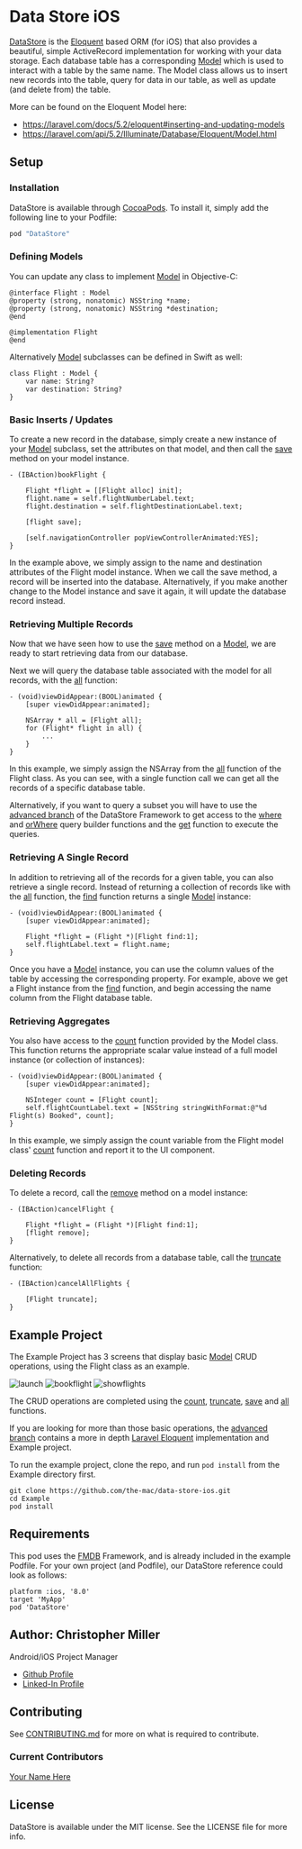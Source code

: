 # Data Store iOS
[DataStore](http://cocoadocs.org/docsets/DataStore/0.1.5/Classes/DataStore.html) is the [Eloquent](https://laravel.com/docs/5.2/eloquent) based ORM (for iOS) that also provides a beautiful, simple ActiveRecord implementation for working with your data storage. Each database table has a corresponding [Model](http://cocoadocs.org/docsets/DataStore/0.1.5/Classes/Model.html) which is used to interact with a table by the same name. The Model class allows us to insert new records into the table, query for data in our table, as well as update (and delete from) the table.

More can be found on the Eloquent Model here:
- https://laravel.com/docs/5.2/eloquent#inserting-and-updating-models
- https://laravel.com/api/5.2/Illuminate/Database/Eloquent/Model.html

## Setup

### Installation

DataStore is available through [CocoaPods](http://cocoapods.org). To install
it, simply add the following line to your Podfile:

```ruby
pod "DataStore"
```

### Defining Models

You can update any class to implement [Model](http://cocoadocs.org/docsets/DataStore/0.1.5/Classes/Model.html) in Objective-C:

```
@interface Flight : Model
@property (strong, nonatomic) NSString *name;
@property (strong, nonatomic) NSString *destination;
@end

@implementation Flight
@end
```

Alternatively [Model](http://cocoadocs.org/docsets/DataStore/0.1.5/Classes/Model.html) subclasses can be defined in Swift as well:
```    
class Flight : Model {
    var name: String?
    var destination: String?
}
```

### Basic Inserts / Updates
To create a new record in the database, simply create a new instance of your [Model](http://cocoadocs.org/docsets/DataStore/0.1.5/Classes/Model.html) subclass, set the attributes on that model, and then call the [save](http://cocoadocs.org/docsets/DataStore/0.1.5/Classes/Model.html#//api/name/save) method on your model instance.

```
- (IBAction)bookFlight {

    Flight *flight = [[Flight alloc] init];
    flight.name = self.flightNumberLabel.text;
    flight.destination = self.flightDestinationLabel.text;

    [flight save];

    [self.navigationController popViewControllerAnimated:YES];
}
```
In the example above, we simply assign to the name and destination attributes of the Flight model instance. When we call the save method, a record will be inserted into the database. Alternatively, if you make another change to the Model instance and save it again, it will update the database record instead.

### Retrieving Multiple Records
Now that we have seen how to use the [save](http://cocoadocs.org/docsets/DataStore/0.1.5/Classes/Model.html#//api/name/save) method on a [Model](http://cocoadocs.org/docsets/DataStore/0.1.5/Classes/Model.html), we are ready to start retrieving data from our database.

Next we will query the database table associated with the model for all records, with the [all](http://cocoadocs.org/docsets/DataStore/0.1.5/Classes/Model.html#//api/name/all) function:
```
- (void)viewDidAppear:(BOOL)animated {
    [super viewDidAppear:animated];

    NSArray * all = [Flight all];
    for (Flight* flight in all) {
        ...
    }
}
```
In this example, we simply assign the NSArray from the [all](http://cocoadocs.org/docsets/DataStore/0.1.5/Classes/Model.html#//api/name/all) function of the Flight class. As you can see, with a single function call we can get all the records of a specific database table.

Alternatively, if you want to query a subset you will have to use the [advanced branch](https://github.com/the-mac/data-store-ios/tree/advanced) of the DataStore Framework to get access to the [where]() and [orWhere]() query builder functions and the [get]() function to execute the queries.


### Retrieving A Single Record
In addition to retrieving all of the records for a given table, you can also retrieve a single record. Instead of returning a collection of records like with the [all](http://cocoadocs.org/docsets/DataStore/0.1.5/Classes/Model.html#//api/name/all) function, the [find](http://cocoadocs.org/docsets/DataStore/0.1.5/Classes/Model.html#//api/name/find) function returns a single [Model](http://cocoadocs.org/docsets/DataStore/0.1.5/Classes/Model.html) instance:
```
- (void)viewDidAppear:(BOOL)animated {
    [super viewDidAppear:animated];

    Flight *flight = (Flight *)[Flight find:1];
    self.flightLabel.text = flight.name;
}
```
Once you have a [Model](http://cocoadocs.org/docsets/DataStore/0.1.5/Classes/Model.html) instance, you can use the column values of the table by accessing the corresponding property. For example, above we get a Flight instance from the [find](http://cocoadocs.org/docsets/DataStore/0.1.5/Classes/Model.html#//api/name/find) function, and begin accessing the name column from the Flight database table.


### Retrieving Aggregates
You also have access to the [count](http://cocoadocs.org/docsets/DataStore/0.1.5/Classes/Model.html#//api/name/count) function provided by the Model class. This function returns the appropriate scalar value instead of a full model instance (or collection of instances):
```
- (void)viewDidAppear:(BOOL)animated {
    [super viewDidAppear:animated];

    NSInteger count = [Flight count];
    self.flightCountLabel.text = [NSString stringWithFormat:@"%d Flight(s) Booked", count];
}
```
In this example, we simply assign the count variable from the Flight model class' [count](http://cocoadocs.org/docsets/DataStore/0.1.5/Classes/Model.html#//api/name/count) function and report it to the UI component.


### Deleting Records
To delete a record, call the [remove](http://cocoadocs.org/docsets/DataStore/0.1.5/Classes/Model.html#//api/name/remove) method on a model instance:
```
- (IBAction)cancelFlight {

    Flight *flight = (Flight *)[Flight find:1];
    [flight remove];
}
```

Alternatively, to delete all records from a database table, call the [truncate](http://cocoadocs.org/docsets/DataStore/0.1.5/Classes/Model.html#//api/name/truncate) function:
```
- (IBAction)cancelAllFlights {

    [Flight truncate];
}
```

## Example Project
The Example Project has 3 screens that display basic [Model](http://cocoadocs.org/docsets/DataStore/0.1.5/Classes/Model.html) CRUD operations, using the Flight class as an example.

![launch](0launch.png "Launch Screen") ![bookflight](1bookflight.png "Book Flight") ![showflights](2showflights.png "Show Flights")

 The CRUD operations are completed using the [count](http://cocoadocs.org/docsets/DataStore/0.1.5/Classes/Model.html#//api/name/count), [truncate](http://cocoadocs.org/docsets/DataStore/0.1.5/Classes/Model.html#//api/name/truncate), [save](http://cocoadocs.org/docsets/DataStore/0.1.5/Classes/Model.html#//api/name/save) and [all](http://cocoadocs.org/docsets/DataStore/0.1.5/Classes/Model.html#//api/name/all) functions. 

If you are looking for more than those basic operations, the [advanced branch](https://github.com/the-mac/data-store-ios/tree/advanced) contains a more in depth [Laravel Eloquent](https://laravel.com/docs/5.2/eloquent) implementation and Example project.

To run the example project, clone the repo, and run `pod install` from the Example directory first.
```
git clone https://github.com/the-mac/data-store-ios.git
cd Example
pod install
```
## Requirements
This pod uses the [FMDB](http://cocoadocs.org/docsets/FMDB/2.6.2/) Framework, and is already included in the example Podfile. For your own project (and Podfile), our DataStore reference could look as follows:
```
platform :ios, '8.0'
target 'MyApp'
pod 'DataStore'
```

## Author: Christopher Miller
Android/iOS Project Manager

- [Github Profile](https://github.com/cdm2012)
- [Linked-In Profile](https://www.linkedin.com/in/christophermiller64)

## Contributing
See [CONTRIBUTING.md]() for more on what is required to contribute.

### Current Contributors

[Your Name Here](#)

## License

DataStore is available under the MIT license. See the LICENSE file for more info.
